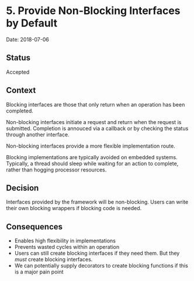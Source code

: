 # 5. Provide Non-Blocking Interfaces by Default

Date: 2018-07-06

## Status

Accepted

## Context

Blocking interfaces are those that only return when an operation has been completed.

Non-blocking interfaces initiate a request and return when the request is submitted. Completion is annouced via a callback or by checking the status through another interface.

Non-blocking interfaces provide a more flexible implementation route.

Blocking implementations are typically avoided on embedded systems. Typically, a thread should sleep while waiting for an action to complete, rather than hogging processor resources.

## Decision

Interfaces provided by the framework will be non-blocking. Users can write their own blocking wrappers if blocking code is needed.

## Consequences

* Enables high flexibility in implementations
* Prevents wasted cycles within an operation
* Users can still create blocking interfaces if they need them. But they *must* create blocking interfaces.
* We can potentially supply decorators to create blocking functions if this is a major pain point
